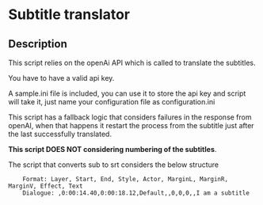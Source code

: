 # Subtitle translator

## Description

This script relies on the openAi API which is called to translate the subtitles.

You have to have a valid api key.

A sample.ini file is included, you can use it to store the api key and script will take it, just name your configuration file as configuration.ini

This script has a fallback logic that considers failures in the response from openAI, when that happens it restart the process from the subtitle just after the last successfully translated.

**This script DOES NOT considering numbering of the subtitles**.

The script that converts sub to srt considers the below structure

```
    Format: Layer, Start, End, Style, Actor, MarginL, MarginR, MarginV, Effect, Text
    Dialogue: ,0:00:14.40,0:00:18.12,Default,,0,0,0,,I am a subtitle
```